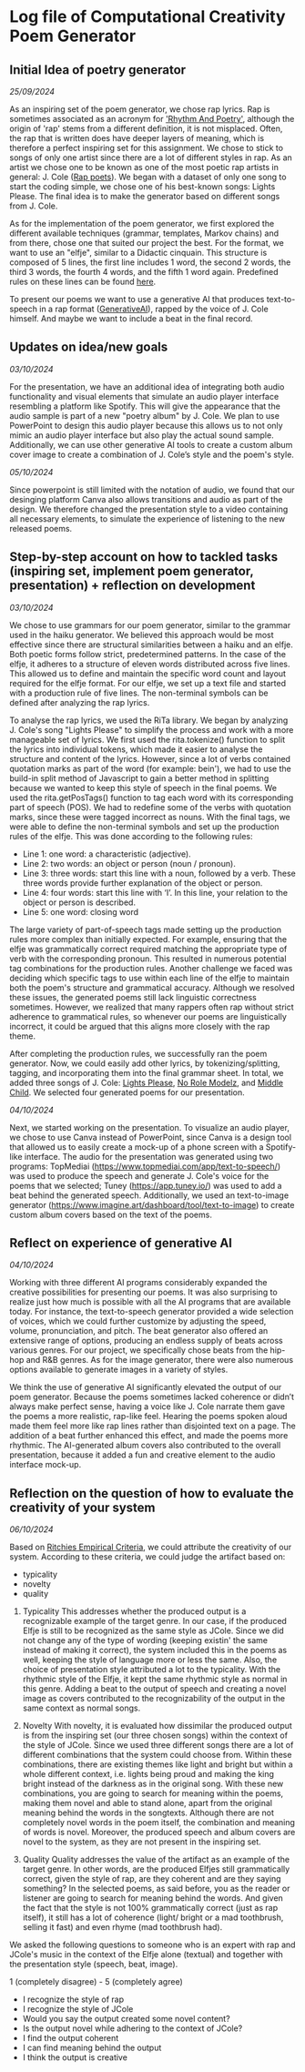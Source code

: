 # Log file of Computational Creativity Poem Generator 

## Initial Idea of poetry generator
_25/09/2024_

As an inspiring set of the poem generator, we chose rap lyrics. Rap is sometimes associated as an acronym for ['Rhythm And Poetry'](https://www.musicianwave.com/does-rap-stand-for-rhythm-and-poetry/), although the origin of 'rap' stems from a different definition, it is not misplaced. Often, the rap that is written does have deeper layers of meaning, which is therefore a perfect inspiring set for this assignment. We chose to stick to songs of only one artist since there are a lot of different styles in rap. As an artist we chose one to be known as one of the most poetic rap artists in general: J. Cole ([Rap poets](https://medium.com/writers-daily/why-poets-should-be-like-rappers-0b21a8bdff77#:~:text=Myriad%20rappers%20have%20been%20called,poets%20and%20the%20new%20rappers)). We began with a dataset of only one song to start the coding simple, we chose one of his best-known songs: Lights Please. The final idea is to make the generator based on different songs from J. Cole.

As for the implementation of the poem generator, we first explored the different available techniques (grammar, templates, Markov chains) and from there, chose one that suited our project the best. For the format, we want to use an "elfje", similar to a Didactic cinquain. This structure is composed of 5 lines, the first line includes 1 word, the second 2 words, the third 3 words, the fourth 4 words, and the fifth 1 word again. Predefined rules on these lines can be found [here](http://www.poezie-in-beweging.nl/framerechts/poezie_en_opdrachten/maakeeneigengedicht/elfje.htm0l). 

To present our poems we want to use a generative AI that produces text-to-speech in a rap format ([GenerativeAI](https://www.topmediai.com/app/text-to-speech/?voice=67ade205-5d4b-11ee-a861-00163e2ac61b)), rapped by the voice of J. Cole himself. And maybe we want to include a beat in the final record. 

## Updates on idea/new goals
_03/10/2024_

For the presentation, we have an additional idea of integrating both audio functionality and visual elements that simulate an audio player interface resembling a platform like Spotify. This will give the appearance that the audio sample is part of a new "poetry album" by J. Cole. We plan to use PowerPoint to design this audio player because this allows us to not only mimic an audio player interface but also play the actual sound sample. Additionally, we can use other generative AI tools to create a custom album cover image to create a combination of J. Cole’s style and the poem's style.

_05/10/2024_

Since powerpoint is still limited with the notation of audio, we found that our desinging platform Canva also allows transitions and audio as part of the design. We therefore changed the presentation style to a video containing all necessary elements, to simulate the experience of listening to the new released poems. 

## Step-by-step account on how to tackled tasks (inspiring set, implement poem generator, presentation) + reflection on development
_03/10/2024_

We chose to use grammars for our poem generator, similar to the grammar used in the haiku generator. We believed this approach would be most effective since there are structural similarities between a haiku and an elfje. Both poetic forms follow strict, predetermined patterns. In the case of the elfje, it adheres to a structure of eleven words distributed across five lines. This allowed us to define and maintain the specific word count and layout required for the elfje format. For our elfje, we set up a text file and started with a production rule of five lines. The non-terminal symbols can be defined after analyzing the rap lyrics.

To analyse the rap lyrics, we used the RiTa library. We began by analyzing J. Cole's song "Lights Please" to simplify the process and work with a more manageable set of lyrics. We first used the rita.tokenize() function to split the lyrics into individual tokens, which made it easier to analyse the structure and content of the lyrics. However, since a lot of verbs contained quotation marks as part of the word (for example: bein'), we had to use the build-in split method of Javascript to gain a better method in splitting because we wanted to keep this style of speech in the final poems. We used the rita.getPosTags() function to tag each word with its corresponding part of speech (POS). We had to redefine some of the verbs with quotation marks, since these were tagged incorrect as nouns. With the final tags, we were able to define the non-terminal symbols and set up the production rules of the elfje. This was done according to the following rules:

- Line 1: 	one word: a characteristic (adjective).
- Line 2: 	two words: an object or person (noun / pronoun).
- Line 3: 	three words: start this line with a noun, followed by a verb. These three words provide further explanation of
            the object or person.
- Line 4: 	four words: start this line with ‘I’. In this line, your relation to the object or person is described.
- Line 5: 	one word: closing word

The large variety of part-of-speech tags made setting up the production rules more complex than initially expected. For example, ensuring that the elfje was grammatically correct required matching the appropriate type of verb with the corresponding pronoun. This resulted in numerous potential tag combinations for the production rules. Another challenge we faced was deciding which specific tags to use within each line of the elfje to maintain both the poem's structure and grammatical accuracy. Although we resolved these issues, the generated poems still lack linguistic correctness sometimes. However, we realized that many rappers often rap without strict adherence to grammatical rules, so whenever our poems are linguistically incorrect, it could be argued that this aligns more closely with the rap theme.

After completing the production rules, we successfully ran the poem generator. Now, we could easily add other lyrics, by tokenizing/splitting, tagging, and incorporating them into the final grammar sheet. In total, we added three songs of J. Cole: [Lights Please](https://songteksten.net/lyric/8029/95243/j-cole/lights-please.html), [No Role Modelz](https://lyrics.lyricfind.com/lyrics/j-cole-no-role-modelz), and [Middle Child](https://lyrics.lyricfind.com/lyrics/j-cole-middle-child). We selected four generated poems for our presentation.

_04/10/2024_

Next, we started working on the presentation. To visualize an audio player, we chose to use Canva instead of PowerPoint, since Canva is a design tool that allowed us to easily create a mock-up of a phone screen with a Spotify-like interface. The audio for the presentation was generated using two programs: TopMediai (https://www.topmediai.com/app/text-to-speech/) was used to produce the speech and generate J. Cole's voice for the poems that we selected; Tuney (https://app.tuney.io/) was used to add a beat behind the generated speech. Additionally, we used an text-to-image generator (https://www.imagine.art/dashboard/tool/text-to-image) to create custom album covers based on the text of the poems.


## Reflect on experience of generative AI
_04/10/2024_

Working with three different AI programs considerably expanded the creative possibilities for presenting our poems. It was also surprising to realize just how much is possible with all the AI programs that are available today. For instance, the text-to-speech generator provided a wide selection of voices, which we could further customize by adjusting the speed, volume, pronunciation, and pitch. The beat generator also offered an extensive range of options, producing an endless supply of beats across various genres. For our project, we specifically chose beats from the hip-hop and R&B genres. As for the image generator, there were also numerous options available to generate images in a variety of styles.

We think the use of generative AI significantly elevated the output of our poem generator. Because the poems sometimes lacked coherence or didn’t always make perfect sense, having a voice like J. Cole narrate them gave the poems a more realistic, rap-like feel. Hearing the poems spoken aloud made them feel more like rap lines rather than disjointed text on a page. The addition of a beat further enhanced this effect, and made the poems more rhythmic. The AI-generated album covers also contributed to the overall presentation, because it added a fun and creative element to the audio interface mock-up.


## Reflection on the question of how to evaluate the creativity of your system 
_06/10/2024_

Based on [Ritchies Empirical Criteria](https://link.springer.com/article/10.1007/s11023-007-9066-2), we could attribute the creativity of our system. According to these criteria, we could judge the artifact based on:
- typicality
- novelty
- quality

1. Typicality
This addresses whether the produced output is a recognizable example of the target genre. In our case, if the produced Elfje is still to be recognized as the same style as JCole. Since we did not change any of the type of wording (keeping existin' the same instead of making it correct), the system included this in the poems as well, keeping the style of language more or less the same. Also, the choice of presentation style attributed a lot to the typicality. With the rhythmic style of the Elfje, it kept the same rhythmic style as normal in this genre. Adding a beat to the output of speech and creating a novel image as covers contributed to the recognizability of the output in the same context as normal songs. 

2. Novelty
With novelty, it is evaluated how dissimilar the produced output is from the inspiring set (our three chosen songs) within the context of the style of JCole. Since we used three different songs there are a lot of different combinations that the system could choose from. Within these combinations, there are existing themes like light and bright but within a whole different context, i.e. lights being proud and making the king bright instead of the darkness as in the original song. With these new combinations, you are going to search for meaning within the poems, making them novel and able to stand alone, apart from the original meaning behind the words in the songtexts. Although there are not completely novel words in the poem itself, the combination and meaning of words is novel. Moreover, the produced speech and album covers are novel to the system, as they are not present in the inspiring set. 

3. Quality
Quality addresses the value of the artifact as an example of the target genre. In other words, are the produced Elfjes still grammatically correct, given the style of rap, are they coherent and are they saying something? In the selected poems, as said before, you as the reader or listener are going to search for meaning behind the words. And given the fact that the style is not 100% grammatically correct (just as rap itself), it still has a lot of coherence (light/ bright or a mad toothbrush, selling it fast) and even rhyme (mad toothbrush had). 

We asked the following questions to someone who is an expert with rap and JCole's music in the context of the Elfje alone (textual) and together with the presentation style (speech, beat, image). 

1 (completely disagree) - 5 (completely agree)
- I recognize the style of rap
- I recognize the style of JCole
- Would you say the output created some novel content?
- Is the output novel while adhering to the context of JCole?
- I find the output coherent 
- I can find meaning behind the output
- I think the output is creative

